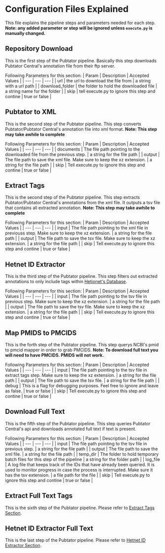 # Configuration Files Explained

This file explains the pipeline steps and parameters needed for each step.
**Note: any added parameter or step will be ignored unless `execute.py` is manually changed.**

## Repository Download

This is the first step of the Pubtator pipeline.
Basically this step downloads Pubtator Central's annotation file from their ftp server.

Following Parameters for this section:
| Param | Description | Accepted Values |
| --- | --- | --- |
| url | the url to download the file from | a string with a url path |
| download_folder | the folder to hold the downloaded file | a string name for the folder |
| skip | tell execute.py to ignore this step and contine | true or false |

## Pubtator to XML

This is the second step of the Pubtator pipeline.
This step converts Pubtator/Pubtator Central's annotation file into xml format.
**Note: This step may take awhile to complete**

Following Parameters for this section:
| Param | Description | Accepted Values |
| --- | --- | --- |
| documents | The file path pointing to the downloaded file from the previous step. | a string for the file path |
| output | The file path to save the xml file. Make sure to keep the xz extension. | a string for the file path |
| skip | Tell execute.py to ignore this step and contine | true or false |

## Extract Tags

This is the second step of the Pubtator pipeline.
This step extracts Pubtator/Pubtator Central's annotations from the xml file.
It outputs a tsv file that contains all extracted annotation.
**Note: This step may take awhile to complete**

Following Parameters for this section:
| Param | Description | Accepted Values |
| --- | --- | --- |
| input | The file path pointing to the xml file in previouss step. Make sure to keep the xz extension. | a string for the file path |
| output | The file path to save the tsv file. Make sure to keep the xz extension. | a string for the file path |
| skip | Tell execute.py to ignore this step and contine | true or false |

## Hetnet ID Extractor

This is the third step of the Pubtator pipeline.
This step filters out extracted annotations to only include tags within [Hetionet's Database](https://het.io/).

Following Parameters for this section:
| Param | Description | Accepted Values |
| --- | --- | --- |
| input | The file path pointing to the tsv file in previous step. Make sure to keep the xz extension. | a string for the file path |
| output | The file path to save the tsv file. Make sure to keep the xz extension. | a string for the file path |
| skip | Tell execute.py to ignore this step and contine | true or false |

## Map PMIDS to PMCIDS

This is the forth step of the Pubtator pipeline.
This step querys NCBI's pmid to pmcid mapper in order to grab PMCIDS.
**Note: To download full text you will need to have PMCIDS. PMIDS will not work.**

Following Parameters for this section:
| Param | Description | Accepted Values |
| --- | --- | --- |
| input | The file path pointing to the tsv file in extract tags step. Make sure to keep the xz extension. | a string for the file path |
| output | The file path to save the tsv file. | a string for the file path |
| debug | This is a flag for debugging purposes. Feel free to ignore and leave as false. | true or false |
| skip | Tell execute.py to ignore this step and contine | true or false |

## Download Full Text

This is the fifth step of the Pubtator pipeline.
This step queries Pubtator Central's api and downloads annotated full text if text is present.

Following Parameters for this section:
| Param | Description | Accepted Values |
| --- | --- | --- |
| input | The file path pointing to the tsv file in previous step. | a string for the file path |
| output | The file path to save the xml file. | a string for the file path |
| temp_dir | The folder to hold temporary batch files for this step of the pipeline | a string for the folder path |
| log_file | A log file that keeps track of the IDs that have already been queried. It is used to monitor progress in case the process is interrupted. Make sure it has the tsv extension. | a file path for the file |
| skip | Tell execute.py to ignore this step and contine | true or false |

## Extract Full Text Tags

This is the sixth step of the Pubtator pipeline.
Please refer to [Extract Tags Section](#extract-tags).

## Hetnet ID Extractor Full Text

This is the last step of the Pubtator pipeline.
Please refer to [Hetnet ID Extractor Section](#hetnet-id-extractor).
